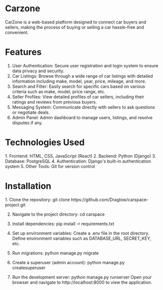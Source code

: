 <h1>Carzone</h1>
 CarZone is a web-based platform designed to connect car buyers and sellers, 
 making the process of buying or selling a car hassle-free and convenient.

<h1>Features</h1>

 1. User Authentication: Secure user registration and login system to ensure data privacy and security.
 2. Car Listings: Browse through a wide range of car listings with detailed information including make, model, year, price, mileage, and more.
 3. Search and Filter: Easily search for specific cars based on various criteria such as make, model, price range, etc.
 4. Seller Profiles: View detailed profiles of car sellers, including their ratings and reviews from previous buyers.
 5. Messaging System: Communicate directly with sellers to ask questions or negotiate deals.
 6. Admin Panel: Admin dashboard to manage users, listings, and resolve disputes if any.

<h1>Technologies Used</h1>
 1. Frontend: HTML, CSS, JavaScript (React)
 2. Backend: Python (Django)
 3. Database: PostgreSQL
 4. Authentication: Django's built-in authentication system
 5. Other Tools: Git for version control

<h1>Installation</h1>
1. Clone the repository:
 git clone https://github.com/Draglow/carspace-project.git
 
2. Navigate to the project directory:
 cd carspace

3. Install dependencies:
 pip install -r requirements.txt
 
4. Set up environment variables:
  Create a .env file in the root directory.
  Define environment variables such as DATABASE_URL, SECRET_KEY, etc.

6. Run migrations:
  python manage.py migrate
  
7. Create a superuser (admin account):
 python manage.py createsuperuser

8. Run the development server:
  python manage.py runserver
  Open your browser and navigate to http://localhost:8000 to view the application.
